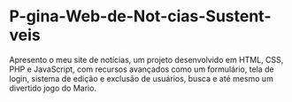 # P-gina-Web-de-Not-cias-Sustent-veis
Apresento o meu site de notícias, um projeto desenvolvido em HTML, CSS, PHP e JavaScript, com recursos avançados como um formulário, tela de login, sistema de edição e exclusão de usuários, busca e até mesmo um divertido jogo do Mario.
